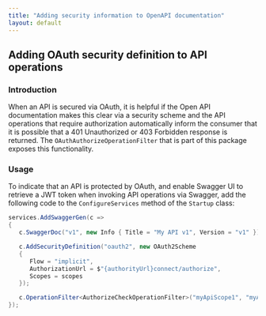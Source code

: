 ```yaml
---
title: "Adding security information to OpenAPI documentation"
layout: default
---
```


## Adding OAuth security definition to API operations

### Introduction

When an API is secured via OAuth, it is helpful if the Open API documentation makes this clear via a security scheme and the API operations that require authorization automatically inform the consumer that it is possible that a 401 Unauthorized or 403 Forbidden response is returned.
The `OAuthAuthorizeOperationFilter` that is part of this package exposes this functionality.

### Usage

To indicate that an API is protected by OAuth, and enable Swagger UI to retrieve a JWT token when invoking API operations via Swagger, add the following code to the `ConfigureServices` method of the `Startup` class:

```csharp
services.AddSwaggerGen(c =>
{
   c.SwaggerDoc("v1", new Info { Title = "My API v1", Version = "v1" });

   c.AddSecurityDefinition("oauth2", new OAuth2Scheme
   {
      Flow = "implicit",
      AuthorizationUrl = $"{authorityUrl}connect/authorize",
      Scopes = scopes
   });

   c.OperationFilter<AuthorizeCheckOperationFilter>("myApiScope1", "myApiScope2");
});
```
